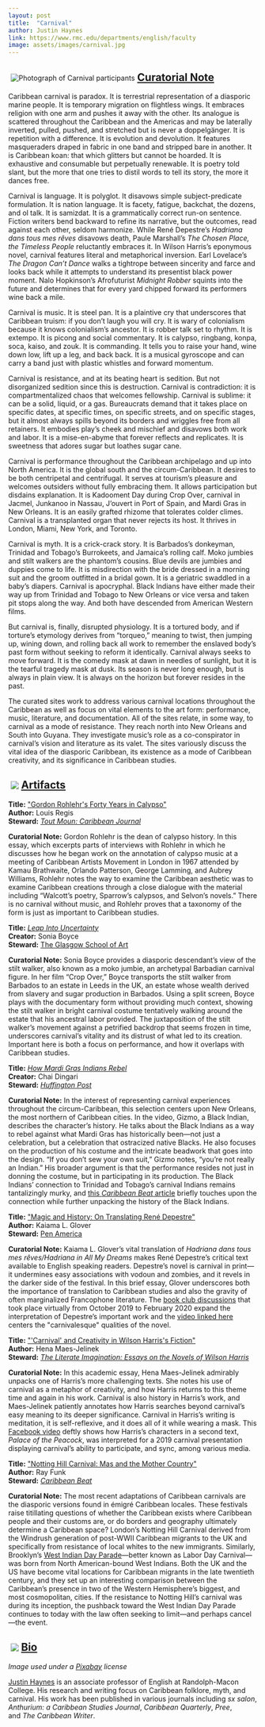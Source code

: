 ```yaml
---
layout: post
title:  "Carnival"
author: Justin Haynes
link: https://www.rmc.edu/departments/english/faculty
image: assets/images/carnival.jpg
---
```


<div class="section-title"><img style="padding: 5px;float:left;" src="{{ site.baseurl}}/assets/images/tiny-key.jpg" alt="Photograph of Carnival participants"><a href="#Curatorial"><h2>Curatorial Note</h2></a></div>

Caribbean carnival is paradox. It is terrestrial representation of a diasporic marine people. It is temporary migration on flightless wings. It embraces religion with one arm and pushes it away with the other. Its analogue is scattered throughout the Caribbean and the Americas and may be laterally inverted, pulled, pushed, and stretched but is never a doppelgänger. It is repetition with a difference. It is evolution and devolution. It features masqueraders draped in fabric in one band and stripped bare in another. It is Caribbean koan: that which glitters but cannot be hoarded. It is exhaustive and consumable but perpetually renewable. It is poetry told slant, but the more that one tries to distil words to tell its story, the more it dances free.

Carnival is language. It is polyglot. It disavows simple subject-predicate formulation. It is nation language. It is facety, fatigue, backchat, the dozens, and ol talk. It is samizdat. It is a grammatically correct run-on sentence. Fiction writers bend backward to refine its narrative, but the outcomes, read against each other, seldom harmonize. While René Depestre’s _Hadriana dans tous mes rêves_ disavows death, Paule Marshall’s _The Chosen Place, the Timeless People_ reluctantly embraces it. In Wilson Harris’s eponymous novel, carnival features literal and metaphorical inversion. Earl Lovelace’s _The Dragon Can’t Dance_ walks a tightrope between sincerity and farce and looks back while it attempts to understand its presentist black power moment. Nalo Hopkinson’s Afrofuturist _Midnight Robber_ squints into the future and determines that for every yard chipped forward its performers wine back a mile.

Carnival is music. It is steel pan. It is a plaintive cry that underscores that Caribbean truism: if you don’t laugh you will cry. It is wary of colonialism because it knows colonialism’s ancestor. It is robber talk set to rhythm. It is extempo. It is picong and social commentary. It is calypso, ringbang, konpa, soca, kaiso, and zouk. It is commanding. It tells you to raise your hand, wine down low, lift up a leg, and back back. It is a musical gyroscope and can carry a band just with plastic whistles and forward momentum.

Carnival is resistance, and at its beating heart is sedition. But not disorganized sedition since this is destruction. Carnival is contradiction: it is compartmentalized chaos that welcomes fellowship. Carnival is sublime: it can be a solid, liquid, or a gas. Bureaucrats demand that it takes place on specific dates, at specific times, on specific streets, and on specific stages, but it almost always spills beyond its borders and wriggles free from all retainers. It embodies play’s cheek and mischief and disavows both work and labor. It is a mise-en-abyme that forever reflects and replicates. It is sweetness that adores sugar but loathes sugar cane.

Carnival is performance throughout the Caribbean archipelago and up into North America. It is the global south and the circum-Caribbean. It desires to be both centripetal and centrifugal. It serves at tourism’s pleasure and welcomes outsiders without fully embracing them. It allows participation but disdains explanation. It is Kadooment Day during Crop Over, carnival in Jacmel, Junkanoo in Nassau, J’ouvert in Port of Spain, and Mardi Gras in New Orleans. It is an easily grafted rhizome that tolerates colder climes. Carnival is a transplanted organ that never rejects its host. It thrives in London, Miami, New York, and Toronto.

Carnival is myth. It is a crick-crack story. It is Barbados’s donkeyman, Trinidad and Tobago’s Burrokeets, and Jamaica’s rolling calf. Moko jumbies and stilt walkers are the phantom’s cousins. Blue devils are jumbies and duppies come to life. It is misdirection with the bride dressed in a morning suit and the groom outfitted in a bridal gown. It is a geriatric swaddled in a baby’s diapers. Carnival is apocryphal. Black Indians have either made their way up from Trinidad and Tobago to New Orleans or vice versa and taken pit stops along the way. And both have descended from American Western films.

But carnival is, finally, disrupted physiology. It is a tortured body, and if torture’s etymology derives from “torqueo,” meaning to twist, then jumping up, wining down, and rolling back all work to remember the enslaved body’s past form without seeking to reform it identically. Carnival always seeks to move forward. It is the comedy mask at dawn in needles of sunlight, but it is the tearful tragedy mask at dusk. Its season is never long enough, but is always in plain view. It is always on the horizon but forever resides in the past.

The curated sites work to address various carnival locations throughout the Caribbean as well as focus on vital elements to the art form: performance, music, literature, and documentation. All of the sites relate, in some way, to carnival as a mode of resistance. They reach north into New Orleans and South into Guyana. They investigate music’s role as a co-conspirator in carnival’s vision and literature as its valet. The sites variously discuss the vital idea of the diasporic Caribbean, its existence as a mode of Caribbean creativity, and its significance in Caribbean studies.

<div class="section-title"><img style="padding: 5px;float:left;" src="{{ site.baseurl}}/assets/images/tiny-key.jpg"><a href="#Artifacts"><h2>Artifacts</h2></a></div>

**Title:** ["Gordon Rohlehr's Forty Years in Calypso"](https://web.archive.org/web/20180312083154/https://journals.sta.uwi.edu/toutmoun/papers/oct13/Tout_Moun_2_REGIS.pdf)  
**Author:** Louis Regis  
**Steward:** [_Tout Moun: Caribbean Journal_](https://www.sacred-texts.com/index.htm)

**Curatorial Note:** Gordon Rohlehr is the dean of calypso history. In this essay, which excerpts parts of interviews with Rohlehr in which he discusses how he began work on the annotation of calypso music at a meeting of Caribbean Artists Movement in London in 1967 attended by Kamau Brathwaite, Orlando Patterson, George Lamming, and Aubrey Williams, Rohlehr notes the way to examine the Caribbean aesthetic was to examine Caribbean creations through a close dialogue with the material including “Walcott’s poetry, Sparrow’s calypsos, and Selvon’s novels.” There is no carnival without music, and Rohlehr proves that a taxonomy of the form is just as important to Caribbean studies.

**Title:** [_Leap Into Uncertainty_](https://vimeo.com/63155532)  
**Creator:** Sonia Boyce  
**Steward:** [The Glasgow School of Art](https://www.gsa.ac.uk)

**Curatorial Note:** Sonia Boyce provides a diasporic descendant’s view of the stilt walker, also known as a moko jumbie, an archetypal Barbadian carnival figure. In her film “Crop Over,” Boyce transports the stilt walker from Barbados to an estate in Leeds in the UK, an estate whose wealth derived from slavery and sugar production in Barbados. Using a split screen, Boyce plays with the documentary form without providing much context, showing the stilt walker in bright carnival costume tentatively walking around the estate that his ancestral labor provided. The juxtaposition of the stilt walker’s movement against a petrified backdrop that seems frozen in time, underscores carnival’s vitality and its distrust of what led to its creation. Important here is both a focus on performance, and how it overlaps with Caribbean studies.

**Title:** [_How Mardi Gras Indians Rebel_](https://www.youtube.com/watch?v=Ffn_bo9nuY8)  
**Creator:** Chai Dingari  
**Steward:** [_Huffington Post_](https://www.huffpost.com/?guccounter=1)

**Curatorial Note:** In the interest of representing carnival experiences throughout the circum-Caribbean, this selection centers upon New Orleans, the most northern of Caribbean cities. In the video, Gizmo, a Black Indian, describes the character’s history. He talks about the Black Indians as a way to rebel against what Mardi Gras has historically been—not just a celebration, but a celebration that ostracized native Blacks. He also focuses on the production of his costume and the intricate beadwork that goes into the design. “If you don’t sew your own suit,” Gizmo notes, “you’re not really an Indian.” His broader argument is that the performance resides not just in donning the costume, but in participating in its production. The Black Indians’ connection to Trinidad and Tobago’s carnival Indians remains tantalizingly murky, and [this _Caribbean Beat_ article](https://www.caribbean-beat.com/issue-71/indian-cousins#axzz6ejqoRspY) briefly touches upon the connection while further unpacking the history of the Black Indians.

**Title:** ["Magic and History: On Translating René Depestre"](https://pen.org/magic-and-history-on-translating-rene-despestre/)  
**Author:** Kaiama L. Glover  
**Steward:** [Pen America](https://pen.org)

**Curatorial Note:** Kaiama L. Glover’s vital translation of _Hadriana dans tous mes rêves/Hadriana in All My Dreams_ makes René Depestre’s critical text available to English speaking readers. Depestre’s novel is carnival in print—it undermines easy associations with vodoun and zombies, and it revels in the darker side of the festival. In this brief essay, Glover underscores both the importance of translation to Caribbean studies and also the gravity of often marginalized Francophone literature. The [book club discussions](https://iamdbookclub.com) that took place virtually from October 2019 to February 2020 expand the interpretation of Depestre’s important work and the [video linked here](https://iamdbookclub.com/?service=blog-2) centers the "carnivalesque" qualities of the novel.

**Title:** ["'Carnival' and Creativity in Wilson Harris's Fiction"](https://orbi.uliege.be/bitstream/2268/198825/1/Maes_Carnival-and-creativity_1989.pdf)  
**Author:** Hena Maes-Jelinek  
**Steward:** [_The Literate Imagination: Essays on the Novels of Wilson Harris_](https://books.google.com/books/about/The_Literate_Imagination.html?id=ANVaAAAAMAAJ)

**Curatorial Note:** In this academic essay, Hena Maes-Jelinek admirably unpacks one of Harris’s more challenging texts. She notes his use of carnival as a metaphor of creativity, and how Harris returns to this theme time and again in his work. Carnival is also history in Harris’s work, and Maes-Jelinek patiently annotates how Harris searches beyond carnival’s easy meaning to its deeper significance. Carnival in Harris’s writing is meditation, it is self-reflexive, and it does all of it while wearing a mask. This [Facebook video](https://www.facebook.com/530484306978435/videos/3224674604289115) deftly shows how Harris’s characters in a second text, _Palace of the Peacock_, was interpreted for a 2019 carnival presentation displaying carnival’s ability to participate, and sync, among various media.

**Title:** ["Notting Hill Carnival: Mas and the Mother Country"](https://www.caribbean-beat.com/issue-100/notting-hill-carnival-mas-and-mother-country#axzz6fBe0KpuY)  
**Author:** Ray Funk  
**Steward:** [_Caribbean Beat_](https://www.caribbean-beat.com/issue-100/notting-hill-carnival-mas-and-mother-country#axzz6fBe0KpuY)

**Curatorial Note:** The most recent adaptations of Caribbean carnivals are the diasporic versions found in émigré Caribbean locales. These festivals raise titillating questions of whether the Caribbean exists where Caribbean people and their customs are, or do borders and geography ultimately determine a Caribbean space? London’s Notting Hill Carnival derived from the Windrush generation of post-WWII Caribbean migrants to the UK and specifically from resistance of local whites to the new immigrants. Similarly, Brooklyn’s [West Indian Day Parade](https://rove.me/to/new-york/west-indian-day-parade)—better known as Labor Day Carnival—was born from North American-bound West Indians. Both the UK and the US have become vital locations for Caribbean migrants in the late twentieth century, and they set up an interesting comparison between the Caribbean’s presence in two of the Western Hemisphere’s biggest, and most cosmopolitan, cities. If the resistance to Notting Hill’s carnival was during its inception, the pushback toward the West Indian Day Parade continues to today with the law often seeking to limit—and perhaps cancel—the event.

<div class="section-title"><img style="padding: 5px;float:left;" src="{{ site.baseurl}}/assets/images/tiny-key.jpg"><a href="#Bio"><h2>Bio</h2></a></div>

_Image used under a [Pixabay](https://pixabay.com/service/license/) license_

[Justin Haynes](https://www.rmc.edu/departments/english/faculty) is an associate professor of English at Randolph-Macon College. His research and writing focus on Caribbean folklore, myth, and carnival. His work has been published in various journals including *sx salon*, _Anthurium: a Caribbean Studies Journal_, _Caribbean Quarterly_, *Pree*, and *The Caribbean Writer*.
